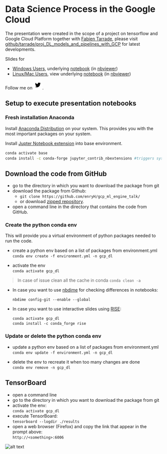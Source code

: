 # Data Science Process in the Google Cloud

The presentation were created in the scope of a project on tensorflow and Google Cloud Platform together with [Fabien Tarrade](https://twitter.com/fabtar), please visit [github/tarrade/proj_DL_models_and_pipelines_with_GCP](https://github.com/tarrade/proj_DL_models_and_pipelines_with_GCP/) for latest developments.

Slides for 
   - [Windows Users](https://enryh.github.io/gcp_ml_engine_talk/ml_engine_presentation_win.slides.html#/), underlying [notebook](https://github.com/enryH/gcp_ml_engine_talk/blob/master/notebook/ml_engine_presentation_win.ipynb)  (in [nbviewer](https://nbviewer.jupyter.org/github/enryH/gcp_ml_engine_talk/blob/master/notebook/ml_engine_presentation_win.ipynb))
   - [Linux/Mac Users](https://enryh.github.io/gcp_ml_engine_talk/ml_engine_presentation_bash.slides.html#/), view underlying [notebook](https://github.com/enryH/gcp_ml_engine_talk/blob/master/notebook/ml_engine_presentation_bash.ipynb) (in [nbviewer](https://nbviewer.jupyter.org/github/enryH/gcp_ml_engine_talk/blob/master/notebook/ml_engine_presentation_bash.ipynb))


Follow me on [![twitter](Images/twitter.png)](https://twitter.com/Henrywebel).

## Setup to execute presentation notebooks
### Fresh installation Anaconda
Install [Anaconda Distribution](https://www.anaconda.com/distribution/) on your system. This provides you with the most important packages
on your system.


Install [Jupter Notebook extension](https://jupyter-contrib-nbextensions.readthedocs.io/en/latest/install.html) into base environment.

```bash
conda activate base
conda install -c conda-forge jupyter_contrib_nbextensions #triggers system-wide installation
```


## Download the code from GitHub
- go to the directory in which you want to download the package from git  
- download the package from Github:   
  - ```git clone https://github.com/enryH/gcp_ml_engine_talk/```
  - or download [zipped repository](https://github.com/enryH/gcp_ml_engine_talk/archive/dev.zip).
- open a command line in the directory that contains the code from GitHub.

### Create the python conda env  
This will provide you a virtual environment of python packages needed to run the code.

- create a python env based on a list of packages from environment.yml    
  ```conda env create -f environment.yml -n gcp_dl```
  
 - activate the env  
  ```conda activate gcp_dl```
  
  > In case of issue clean all the cache in conda
  > ```conda clean -a```

- In case you want to use [nbdime](https://nbdime.readthedocs.io/en/latest/) for checking differences in notebooks:

  ```
  nbdime config-git --enable --global
  ```

- In case you want to use interactive slides using [RISE](https://rise.readthedocs.io/en/5.4.1/installation.html):

  ```
  conda activate gcp_dl
  conda install -c conda_forge rise
  ```

### Update or delete the python conda env 
- update a python env based on a list of packages from environment.yml  
  ```conda env update -f environment.yml -n gcp_dl```

- delete the env to recreate it when too many changes are done  
  ```conda env remove -n gcp_dl```

## TensorBoard
- open a command line
- go to the directory in which you want to download the package from git  
- activate the env:   
  ```conda activate gcp_dl```
- execute TensorBoard:   
  ```tensorboard --logdir ./results```
- open a web browser (Firefox) and copy the link that appear in the prompt above:    
  ```http://<something>:6006```
 
  
 ![alt text](./Images/tensorboard_screenshot.png)  
